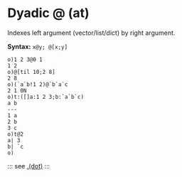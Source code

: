 # Dyadic @ (at)

Indexes left argument (vector/list/dict) by right argument.

**Syntax:** ```x@y; @[x;y]```

```o
o)1 2 3@0 1
1 2
o)@[til 10;2 8]
2 8
o)(`a`b!1 2)@`b`a`c
2 1 0N
o)t:([]a:1 2 3;b:`a`b`c)
a b
---
1 a
2 b
3 c
o)t@2
a| 3
b| `c
o)
```

::: see
[.(dot)](/verbs/indexing/dot.md)
:::
